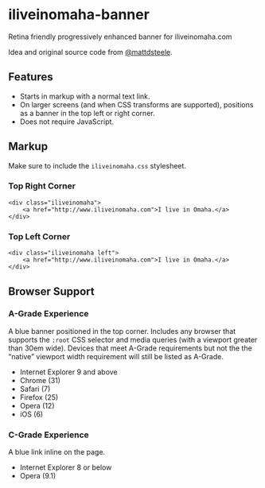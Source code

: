 iliveinomaha-banner
===================

Retina friendly progressively enhanced banner for iliveinomaha.com

Idea and original source code from [@mattdsteele](https://github.com/mattdsteele/matthew-steele.com).

## Features

* Starts in markup with a normal text link.
* On larger screens (and when CSS transforms are supported), positions as a banner in the top left or right corner.
* Does not require JavaScript.

## Markup

Make sure to include the `iliveinomaha.css` stylesheet.

### Top Right Corner

    <div class="iliveinomaha">
        <a href="http://www.iliveinomaha.com">I live in Omaha.</a>
    </div>

### Top Left Corner

    <div class="iliveinomaha left">
        <a href="http://www.iliveinomaha.com">I live in Omaha.</a>
    </div>

## Browser Support

### A-Grade Experience

A blue banner positioned in the top corner. Includes any browser that supports the `:root` CSS selector and media queries (with a viewport greater than 30em wide). Devices that meet A-Grade requirements but not the the “native” viewport width requirement will still be listed as A-Grade.

* Internet Explorer 9 and above
* Chrome (31)
* Safari (7)
* Firefox (25)
* Opera (12)
* iOS (6)

### C-Grade Experience

A blue link inline on the page.

* Internet Explorer 8 or below
* Opera (9.1)
